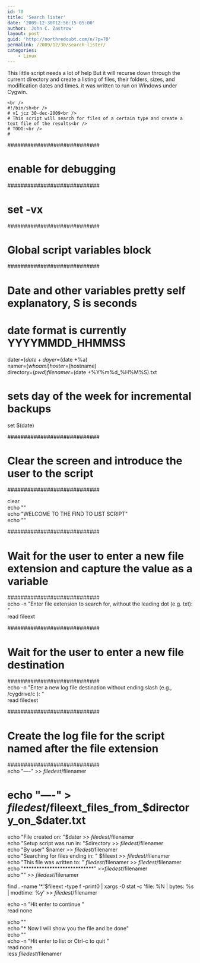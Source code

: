 ```yaml
---
id: 70
title: 'Search lister'
date: '2009-12-30T12:56:15-05:00'
author: 'John C. Zastrow'
layout: post
guid: 'http://northredoubt.com/n/?p=70'
permalink: /2009/12/30/search-lister/
categories:
    - Linux
---
```


This little script needs a lot of help But it will recurse down through the current directory and create a listing of files, their folders, sizes, and modification dates and times. it was written to run on Windows under Cygwin.

```
<br />
#!/bin/sh<br />
# v1 jcz 30-dec-2009<br />
# This script will search for files of a certain type and create a text file of the results<br />
# TODO:<br />
#
```

############################  
# enable for debugging #####  
############################  
# set -vx

############################  
# Global script variables block  
############################  
# Date and other variables pretty self explanatory, S is seconds  
# date format is currently YYYYMMDD_HHMMSS  
dater=$(date +%Y-%m-%d %H:%M:%S)  
dayer=$(date +%a)  
namer=$(whoami)  
hoster=$(hostname)  
directory=$(pwd)  
filenamer=$(date +%Y%m%d_%H%M%S).txt  
# sets day of the week for incremental backups  
set $(date)

############################  
# Clear the screen and introduce the user to the script  
############################

clear  
echo ""  
echo "WELCOME TO THE FIND TO LIST SCRIPT"  
echo ""

############################  
# Wait for the user to enter a new file extension and capture the value as a variable  
############################  
echo -n "Enter file extension to search for, without the leading dot (e.g. txt): "  
read fileext

############################  
# Wait for the user to enter a new file destination  
############################  
echo -n "Enter a new log file destination without ending slash (e.g., /cygdrive/c ): "  
read filedest

############################  
# Create the log file for the script named after the file extension  
############################  
echo "—-" &gt;&gt; $filedest/$filenamer  
# echo "—-" &gt; $filedest/$fileext_files_from_$directory_on_$dater.txt  
echo "File created on: "$dater &gt;&gt; $filedest/$filenamer  
echo "Setup script was run in: "$directory &gt;&gt; $filedest/$filenamer  
echo "By user" $namer &gt;&gt; $filedest/$filenamer  
echo "Searching for files ending in: " $fileext &gt;&gt; $filedest/$filenamer  
echo "This file was written to: " $filedest/$filenamer &gt;&gt; $filedest/$filenamer  
echo "***************************" &gt;&gt;$filedest/$filenamer  
echo "" &gt;&gt; $filedest/$filenamer

find . -name '\*.'$fileext -type f -print0 | xargs -0 stat -c 'file: %N | bytes: %s | modtime: %y' &gt;&gt; $filedest/$filenamer

echo -n "Hit enter to continue "  
read none

echo ""  
echo "\* Now I will show you the file and be done"  
echo ""  
echo -n "Hit enter to list or Ctrl-c to quit "  
read none  
less $filedest/$filenamer